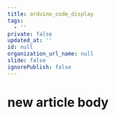```yaml
---
title: arduino_code_display
tags:
  - ''
private: false
updated_at: ''
id: null
organization_url_name: null
slide: false
ignorePublish: false
---
```

# new article body
